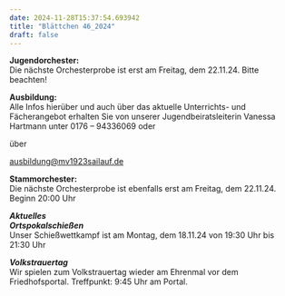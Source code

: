 ```yaml
---
date: 2024-11-28T15:37:54.693942
title: "Blättchen 46_2024"
draft: false
---
```


 



**Jugendorchester:**  
Die nächste Orchesterprobe ist erst am Freitag, dem 22.11.24. Bitte beachten! 





**Ausbildung:**  
Alle Infos hierüber und auch über das aktuelle Unterrichts- und Fächerangebot erhalten Sie von unserer Jugendbeiratsleiterin Vanessa Hartmann unter 0176 – 94336069 oder 

über 

ausbildung@mv1923sailauf.de





**Stammorchester:**  
Die nächste Orchesterprobe ist ebenfalls erst am Freitag, dem 22.11.24. Beginn 20:00 Uhr 





***Aktuelles***  
***Ortspokalschießen***  
Unser Schießwettkampf ist am Montag, dem 18.11.24 von 19:30 Uhr bis 21:30 Uhr


***Volkstrauertag***  
Wir spielen zum Volkstrauertag wieder am Ehrenmal vor dem Friedhofsportal. Treffpunkt: 9:45 Uhr am Portal. 
